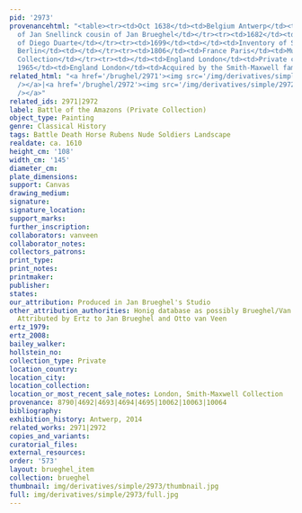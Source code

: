```yaml
---
pid: '2973'
provenancehtml: "<table><tr><td>Oct 1638</td><td>Belgium Antwerp</td><td>In estate
  of Jan Snellinck cousin of Jan Brueghel</td></tr><tr><td>1682</td><td>Belgium Antwerp</td><td>Collection
  of Diego Duarte</td></tr><tr><td>1699</td><td></td><td>Inventory of Schloss Oranienburg</td></tr><tr><td>1710</td><td>Germany
  Berlin</td><td></td></tr><tr><td>1806</td><td>France Paris</td><td>Musée Napoleon</td></tr><tr><td></td><td>Belgium</td><td>Private
  Collection</td></tr><tr><td></td><td>England London</td><td>Private collection</td></tr><tr><td>ca.
  1965</td><td>England London</td><td>Acquired by the Smith-Maxwell family</td></tr></table>"
related_html: "<a href='/brughel/2971'><img src='/img/derivatives/simple/2971/thumbnail.jpg'
  /></a>|<a href='/brughel/2972'><img src='/img/derivatives/simple/2972/thumbnail.jpg'
  /></a>"
related_ids: 2971|2972
label: Battle of the Amazons (Private Collection)
object_type: Painting
genre: Classical History
tags: Battle Death Horse Rubens Nude Soldiers Landscape
realdate: ca. 1610
height_cm: '108'
width_cm: '145'
diameter_cm:
plate_dimensions:
support: Canvas
drawing_medium:
signature:
signature_location:
support_marks:
further_inscription:
collaborators: vanveen
collaborator_notes:
collectors_patrons:
print_type:
print_notes:
printmaker:
publisher:
states:
our_attribution: Produced in Jan Brueghel's Studio
other_attribution_authorities: Honig database as possibly Brueghel/Van Veen studios,
  Attributed by Ertz to Jan Brueghel and Otto van Veen
ertz_1979:
ertz_2008:
bailey_walker:
hollstein_no:
collection_type: Private
location_country:
location_city:
location_collection:
location_or_most_recent_sale_notes: London, Smith-Maxwell Collection
provenance: 8790|4692|4693|4694|4695|10062|10063|10064
bibliography:
exhibition_history: Antwerp, 2014
related_works: 2971|2972
copies_and_variants:
curatorial_files:
external_resources:
order: '573'
layout: brueghel_item
collection: brueghel
thumbnail: img/derivatives/simple/2973/thumbnail.jpg
full: img/derivatives/simple/2973/full.jpg
---
```

